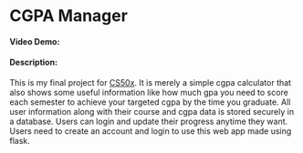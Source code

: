 # CGPA Manager
#### Video Demo:  <URL HERE>
#### Description:
This is my final project for [CS50x](https://cs50.harvard.edu/x/).
It is merely a simple cgpa calculator that also shows some useful information like how much gpa you need to score each semester to achieve your targeted cgpa by the time you graduate.
All user information along with their course and cgpa data is stored securely in a database. Users can login and update their progress anytime they want. Users need to create an account and login to use this web app made using flask.
